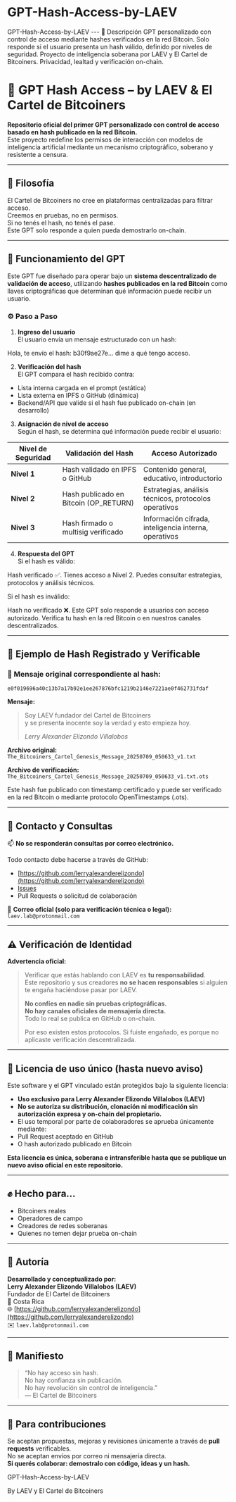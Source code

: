 # GPT-Hash-Access-by-LAEV
GPT-Hash-Access-by-LAEV   ---  📝 Descripción   GPT personalizado con control de acceso mediante hashes verificados en la red Bitcoin. Solo responde si el usuario presenta un hash válido, definido por niveles de seguridad. Proyecto de inteligencia soberana por LAEV y El Cartel de Bitcoiners. Privacidad, lealtad y verificación on-chain.

# 🔐 GPT Hash Access – by LAEV & El Cartel de Bitcoiners

**Repositorio oficial del primer GPT personalizado con control de acceso basado en hash publicado en la red Bitcoin.**  
Este proyecto redefine los permisos de interacción con modelos de inteligencia artificial mediante un mecanismo criptográfico, soberano y resistente a censura.

---

## 📜 Filosofía

El Cartel de Bitcoiners no cree en plataformas centralizadas para filtrar acceso.  
Creemos en pruebas, no en permisos.  
Si no tenés el hash, no tenés el pase.  
Este GPT solo responde a quien pueda demostrarlo on-chain.

---

## 🧠 Funcionamiento del GPT

Este GPT fue diseñado para operar bajo un **sistema descentralizado de validación de acceso**, utilizando **hashes publicados en la red Bitcoin** como llaves criptográficas que determinan qué información puede recibir un usuario.

### ⚙️ Paso a Paso

1. **Ingreso del usuario**  
   El usuario envía un mensaje estructurado con un hash:

Hola, te envío el hash: b30f9ae27e... dime a qué tengo acceso.

2. **Verificación del hash**  
El GPT compara el hash recibido contra:
- Lista interna cargada en el prompt (estática)
- Lista externa en IPFS o GitHub (dinámica)
- Backend/API que valide si el hash fue publicado on-chain (en desarrollo)

3. **Asignación de nivel de acceso**  
Según el hash, se determina qué información puede recibir el usuario:

| Nivel de Seguridad | Validación del Hash                        | Acceso Autorizado                                     |
|--------------------|--------------------------------------------|--------------------------------------------------------|
| **Nivel 1**         | Hash validado en IPFS o GitHub             | Contenido general, educativo, introductorio            |
| **Nivel 2**         | Hash publicado en Bitcoin (OP_RETURN)      | Estrategias, análisis técnicos, protocolos operativos  |
| **Nivel 3**         | Hash firmado o multisig verificado         | Información cifrada, inteligencia interna, operativos  |

4. **Respuesta del GPT**  
Si el hash es válido:

Hash verificado ✅. Tienes acceso a Nivel 2. Puedes consultar estrategias, protocolos y análisis técnicos.

Si el hash es inválido:

Hash no verificado ❌. Este GPT solo responde a usuarios con acceso autorizado. Verifica tu hash en la red Bitcoin o en nuestros canales descentralizados.

---

## 🧾 Ejemplo de Hash Registrado y Verificable

### 📝 Mensaje original correspondiente al hash:

`e0f019696a40c13b7a17b92e1ee267876bfc1219b2146e7221ae0f462731fdaf`

**Mensaje:**
> Soy LAEV fundador del Cartel de Bitcoiners  
> y se presenta inocente soy la verdad y esto empieza hoy.  
>  
> *Lerry Alexander Elizondo Villalobos*

**Archivo original:**  
`The_Bitcoiners_Cartel_Genesis_Message_20250709_050633_v1.txt`

**Archivo de verificación:**  
`The_Bitcoiners_Cartel_Genesis_Message_20250709_050633_v1.txt.ots`

Este hash fue publicado con timestamp certificado y puede ser verificado en la red Bitcoin o mediante protocolo OpenTimestamps (.ots).

---

## 🛜 Contacto y Consultas

📫 **No se responderán consultas por correo electrónico.**

Todo contacto debe hacerse a través de GitHub:

- [https://github.com/lerryalexanderelizondo](https://github.com/lerryalexanderelizondo)
- [Issues](https://github.com/lerryalexanderelizondo/Bitcoin-blockchain-y-los-Nft-/issues)
- Pull Requests o solicitud de colaboración

📧 **Correo oficial (solo para verificación técnica o legal):**  
`laev.lab@protonmail.com`

---

## ⚠️ Verificación de Identidad

**Advertencia oficial:**

> Verificar que estás hablando con LAEV es **tu responsabilidad**.  
> Este repositorio y sus creadores **no se hacen responsables** si alguien te engaña haciéndose pasar por LAEV.  
>  
> **No confíes en nadie sin pruebas criptográficas.**  
> **No hay canales oficiales de mensajería directa.**  
> Todo lo real se publica en GitHub o on-chain.  
>  
> Por eso existen estos protocolos. Si fuiste engañado, es porque no aplicaste verificación descentralizada.

---

## 🔐 Licencia de uso único (hasta nuevo aviso)

Este software y el GPT vinculado están protegidos bajo la siguiente licencia:

- **Uso exclusivo para Lerry Alexander Elizondo Villalobos (LAEV)**  
- **No se autoriza su distribución, clonación ni modificación sin autorización expresa y on-chain del propietario.**
- El uso temporal por parte de colaboradores se aprueba únicamente mediante:
- Pull Request aceptado en GitHub
- O hash autorizado publicado en Bitcoin

**Esta licencia es única, soberana e intransferible hasta que se publique un nuevo aviso oficial en este repositorio.**

---

## ✊ Hecho para…

- Bitcoiners reales  
- Operadores de campo  
- Creadores de redes soberanas  
- Quienes no temen dejar prueba on-chain

---

## 🧠 Autoría

**Desarrollado y conceptualizado por:**  
**Lerry Alexander Elizondo Villalobos (LAEV)**  
Fundador de El Cartel de Bitcoiners  
📍 Costa Rica  
🌐 [https://github.com/lerryalexanderelizondo](https://github.com/lerryalexanderelizondo)  
✉️ `laev.lab@protonmail.com`

---

## 🏴 Manifiesto

> “No hay acceso sin hash.  
> No hay confianza sin publicación.  
> No hay revolución sin control de inteligencia.”  
> — El Cartel de Bitcoiners

---

## 🤝 Para contribuciones

Se aceptan propuestas, mejoras y revisiones únicamente a través de **pull requests** verificables.  
No se aceptan envíos por correo ni mensajería directa.  
**Si querés colaborar: demostralo con código, ideas y un hash.**

GPT-Hash-Access-by-LAEV

By LAEV y El Cartel de Bitcoiners 
